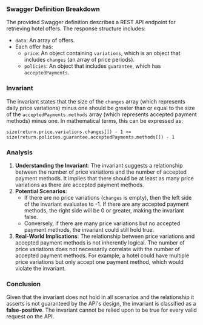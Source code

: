 ### Swagger Definition Breakdown
The provided Swagger definition describes a REST API endpoint for retrieving hotel offers. The response structure includes:
- `data`: An array of offers.
- Each offer has:
  - `price`: An object containing `variations`, which is an object that includes `changes` (an array of price periods).
  - `policies`: An object that includes `guarantee`, which has `acceptedPayments`.

### Invariant
The invariant states that the size of the `changes` array (which represents daily price variations) minus one should be greater than or equal to the size of the `acceptedPayments.methods` array (which represents accepted payment methods) minus one. In mathematical terms, this can be expressed as:

    size(return.price.variations.changes[]) - 1 >= size(return.policies.guarantee.acceptedPayments.methods[]) - 1

### Analysis
1. **Understanding the Invariant**: The invariant suggests a relationship between the number of price variations and the number of accepted payment methods. It implies that there should be at least as many price variations as there are accepted payment methods.
2. **Potential Scenarios**:
   - If there are no price variations (`changes` is empty), then the left side of the invariant evaluates to -1. If there are any accepted payment methods, the right side will be 0 or greater, making the invariant false.
   - Conversely, if there are many price variations but no accepted payment methods, the invariant could still hold true.
3. **Real-World Implications**: The relationship between price variations and accepted payment methods is not inherently logical. The number of price variations does not necessarily correlate with the number of accepted payment methods. For example, a hotel could have multiple price variations but only accept one payment method, which would violate the invariant.

### Conclusion
Given that the invariant does not hold in all scenarios and the relationship it asserts is not guaranteed by the API's design, the invariant is classified as a **false-positive**. The invariant cannot be relied upon to be true for every valid request on the API.
